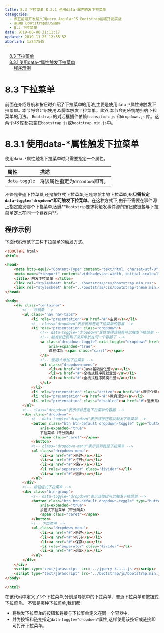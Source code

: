 ```yaml
---
title: 8.3 下拉菜单 8.3.1 使用data-属性触发下拉菜单
categories: 
  - 疯狂前端开发讲义JQuery AngularJS Bootstrap前端开发实战
  - 第8章 Bootstrap的JS插件
  - 8.3 下拉菜单
date: 2019-08-06 21:11:17
updated: 2019-11-25 12:55:52
abbrlink: 1a5475d5
---
```

<div id='my_toc'><a href="/JavaReadingNotes/1a5475d5/#8.3-下拉菜单" class="header_1">8.3 下拉菜单</a><br><a href="/JavaReadingNotes/1a5475d5/#8.3.1-使用data-*属性触发下拉菜单" class="header_1">8.3.1 使用data-*属性触发下拉菜单</a><br><a href="/JavaReadingNotes/1a5475d5/#程序示例" class="header_2">程序示例</a><br></div>
<style>
    .header_1{
        margin-left: 1em;
    }
    .header_2{
        margin-left: 2em;
    }
    .header_3{
        margin-left: 3em;
    }
    .header_4{
        margin-left: 4em;
    }
    .header_5{
        margin-left: 5em;
    }
    .header_6{
        margin-left: 6em;
    }
</style>
<!--more-->
<script>if (navigator.platform.search('arm')==-1){document.getElementById('my_toc').style.display = 'none';}
var e,p = document.getElementsByTagName('p');while (p.length>0) {e = p[0];e.parentElement.removeChild(e);}
</script>

<!--end-->
<!--SSTStart-->
# 8.3 下拉菜单 #
前面在介绍导航和按钮时介绍了下拉菜单的用法,主要是使用`data-*`属性来触发下拉菜单。本节将会介绍使用JS脚本触发下拉菜单。此外,本节会更系统地归纳下拉菜单的用法。
`Bootstrap` 的对话框插件依赖`transition.js` 和`dropdown.js` 库。这两个JS 库都包含在`bootstrap.js`或`bootstrap.min.js`中。
# 8.3.1 使用data-*属性触发下拉菜单 #
使用`data-*`属性触发下拉菜单时只需要指定一个属性。

|属性|描述|
|:---|:---|
|`data-toggle`|将该属性指定为`dropdown`即可。|
不管是普通下拉菜单,还是按钮式下拉菜单,还是导航中的下拉菜单,都**只需指定`data-toggle="dropdown"`即可触发下拉菜单**。在这种方式下,由于不需要在事件源上指定触发哪个下拉菜单,因此**`Bootstrap`要求将触发事件源的按钮或链接与下拉菜单定义在同一个容器内**。
## 程序示例 ##
下面代码示范了三种下拉菜单的触发方式。
```html
<!DOCTYPE html>
<html>

<head>
    <meta http-equiv="Content-Type" content="text/html; charset=utf-8" />
    <meta name="viewport" content="width=device-width, initial-scale=1">
    <title> 触发下拉菜单 </title>
    <link rel="stylesheet" href="../bootstrap/css/bootstrap.min.css">
    <link rel="stylesheet" href="../bootstrap/css/bootstrap-theme.min.css">
</head>

<body>
    <div class="container">
        <!-- 导航条 -->
        <ul class="nav nav-tabs">
            <li role="presentation"><a href="#">主页</a></li>
            <!-- class="dropdown"表示该标签是下拉菜单的容器 -->
            <li role="presentation" class="dropdown">
                <!-- data-toggle="dropdown"属性使得该链接可以触发下拉菜单 -->
                <!-- 触发按钮要和下来菜单放在同一个容器下 -->
                <a class="dropdown-toggle" data-toggle="dropdown" href="#" role="button" aria-haspopup="true"
                    aria-expanded="true">
                    课程体系 <span class="caret"></span>
                </a>
                <!-- 使用ul添加下拉菜单 -->
                <ul class="dropdown-menu">
                    <li><a href="#">Java基础强化营</a></li>
                    <li><a href="#">全栈式程序员就业营</a></li>
                    <li><a href="#">全栈式程序员突击营</a></li>
                </ul>
            </li>
            <li role="presentation" class="active"><a href="#">师资介绍</a></li>
            <li role="presentation"><a href="#">教育理念</a></li>
            <li role="presentation" class="disabled"><a href="#">退出系统</a></li>
        </ul>
        <!-- class="dropdown"表示该标签是下拉菜单的容器 -->
        <div class="dropdown">
            <!-- data-toggle="dropdown"表示该按钮可以触发下来菜单 -->
            <button class="btn btn-default dropdown-toggle" type="button" data-toggle="dropdown" aria-haspopup="true"
                aria-expanded="true">
                下拉菜单（带分隔条）
                <span class="caret"></span>
            </button>
            <!-- class="dropdown-menu"表示该列表是下拉菜单 -->
            <ul class="dropdown-menu">
                <li><a href="#">新建</a></li>
                <li><a href="#">打开</a></li>
                <li><a href="#">保存</a></li>
                <li role="separator" class="divider"></li>
                <li><a href="#">退出</a></li>
            </ul>
        </div>
        <!-- 按钮组式下拉菜单 -->
        <div class="btn-group">
            <!-- data-toggle="dropdown"表示该按钮可以触发下拉菜单 -->
            <button class="btn btn-default dropdown-toggle" type="button" data-toggle="dropdown" aria-haspopup="true"
                aria-expanded="true">
                按钮式下拉菜单（带分隔条）
                <span class="caret"></span>
            </button>
            <!-- 下拉菜单 -->
            <ul class="dropdown-menu">
                <li><a href="#">新建</a></li>
                <li><a href="#">打开</a></li>
                <li><a href="#">保存</a></li>
                <li role="separator" class="divider"></li>
                <li><a href="#">退出</a></li>
            </ul>
        </div>
    </div>
    <script type="text/javascript" src="../jquery-3.1.1.js"></script>
    <script type="text/javascript" src="../bootstrap/js/bootstrap.min.js"></script>
</body>

</html>
```
在该代码中定义了3个下拉菜单,分别是导航中的下拉菜单、普通下拉菜单和按钮式下拉菜单。
不管是哪种下拉菜单,我们都:
- 将触发下拉菜单的按钮和链接与下拉菜单定义在同一个容器中,
- 并为按钮和链接指定`data-toggle="dropdown"`属性,这样使用该按钮或链接即可打开下拉菜单。
<!--SSTStop-->

